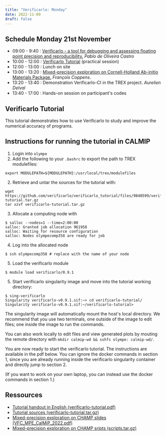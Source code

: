 ```yaml
---
title: "Verificarlo: Monday"
date: 2022-11-09
draft: false
---
```



## Schedule Monday 21st November

* 09:00 - 9:40 : [Verificarlo - a tool for debugging and assessing floating point precision and reproducibility.](https://trex-coe.github.io/CalmipTraining/presentations/verificarlo-slides.pdf) _Pablo de Oliveira Castro_
* 10:00 - 12:00 : [Verificarlo Tutorial](https://trex-coe.github.io/CalmipTraining/presentations/verificarlo-tutorial.pdf) (practical session)
* 12:00 - 13:00 : Lunch on site
* 13:00 - 13:20 : [Mixed-precision exploration on Cornell-Holland Ab-initio Materials Package.](https://github.com/TREX-CoE/Calmip_VFC_mixed_prec_expl/blob/master/slides/VFC_MPE_CalMiP_2022.pdf) _François Coppens_.
* 13:20 - 13:40 : Demonstration Verificarlo-CI in the TREX project. _Aurelien Delval_
* 13:40 - 17:00 : Hands-on session on participant's codes

## Verificarlo Tutorial

This tutorial demonstrates how to use Verificarlo to study and improve the numerical accuracy of programs.

## Instructions for running the tutorial in CALMIP

1. Login into `olympe`
2. Add the following to your `.bashrc` to export the path to TREX modulefiles:
```
export MODULEPATH=${MODULEPATH}:/usr/local/trex/modulefiles
```

2. Retrieve and untar the sources for the tutorial with:
```
wget https://github.com/verificarlo/verificarlo_tutorial/files/9840599/verificarlo-tutorial.tar.gz
tar xzvf verificarlo-tutorial.tar.gz
```

3. Allocate a computing node with
```
$ salloc --nodes=1 --time=2:00:00
salloc: Granted job allocation 961958
salloc: Waiting for resource configuration
salloc: Nodes olympecomp358 are ready for job
```
4. Log into the allocated node
```
$ ssh olympecomp358 # replace with the name of your node
```

5. Load the verificarlo module
```
$ module load verificarlo/0.9.1
```
5. Start verificarlo singularity image and move into the tutorial working directory:
```
$ sing-verificarlo
Singularity verificarlo-v0.9.1.sif:~> cd verificarlo-tutorial/
Singularity verificarlo-v0.9.1.sif:~/verificarlo-tutorial> 
```

The singularity image will automatically mount the host's local directory. We
recommend that you use two terminals, one outside of the image to edit files;
one inside the image to run the commands.

You can also work locally to edit files and view generated plots by mouting the remote directory with `mkdir calmip-wd && sshfs olympe: calmip-wd/`.

You are now ready to start the verificarlo tutorial. The instructions are
available in the pdf below. You can ignore the docker commands in section 1, since you are
already running inside the verificarlo singularity container and directly jump to section 2.

(If you want to work on your own laptop, you can instead use the docker commands in section 1.)

## Ressources

* [Tutorial handout in English (verificarlo-tutorial.pdf)](https://trex-coe.github.io/CalmipTraining/presentations/verificarlo-tutorial.pdf)
* [Tutorial sources (verificarlo-tutorial.tar.gz)](https://github.com/verificarlo/verificarlo_tutorial/files/9840599/verificarlo-tutorial.tar.gz)
* [Mixed-precision exploration on CHAMP slides (VFC_MPE_CalMiP_2022.pdf)](https://github.com/TREX-CoE/Calmip_VFC_mixed_prec_expl/blob/master/slides/VFC_MPE_CalMiP_2022.pdf)
* [Mixed-precision exploration on CHAMP sripts (scripts.tar.gz)](https://github.com/TREX-CoE/Calmip_VFC_mixed_prec_expl/blob/master/scripts/scripts.tar.gz)
